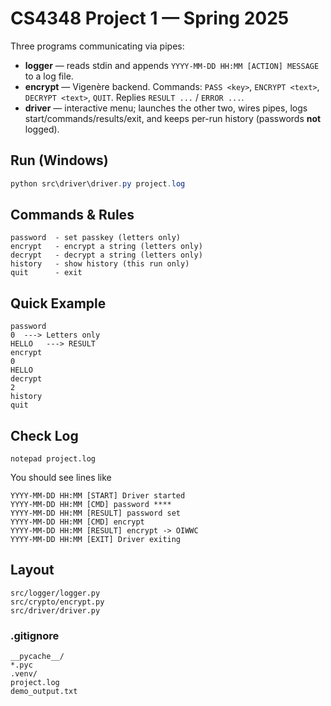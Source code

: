 # CS4348 Project 1 — Spring 2025

Three programs communicating via pipes:
- **logger** — reads stdin and appends `YYYY-MM-DD HH:MM [ACTION] MESSAGE` to a log file.
- **encrypt** — Vigenère backend. Commands: `PASS <key>`, `ENCRYPT <text>`, `DECRYPT <text>`, `QUIT`. Replies `RESULT ...` / `ERROR ...`.
- **driver** — interactive menu; launches the other two, wires pipes, logs start/commands/results/exit, and keeps per-run history (passwords **not** logged).

## Run (Windows)
```powershell
python src\driver\driver.py project.log
```
## Commands & Rules
```
password  - set passkey (letters only)
encrypt   - encrypt a string (letters only)
decrypt   - decrypt a string (letters only)
history   - show history (this run only)
quit      - exit
```
## Quick Example
```
password
0  ---> Letters only 
HELLO   ---> RESULT 
encrypt
0
HELLO
decrypt
2
history
quit
```
## Check Log
```
notepad project.log
```
You should see lines like
```
YYYY-MM-DD HH:MM [START] Driver started
YYYY-MM-DD HH:MM [CMD] password ****
YYYY-MM-DD HH:MM [RESULT] password set
YYYY-MM-DD HH:MM [CMD] encrypt
YYYY-MM-DD HH:MM [RESULT] encrypt -> OIWWC
YYYY-MM-DD HH:MM [EXIT] Driver exiting
```
## Layout
```
src/logger/logger.py
src/crypto/encrypt.py
src/driver/driver.py
```
### .gitignore
```
__pycache__/
*.pyc
.venv/
project.log
demo_output.txt
```
